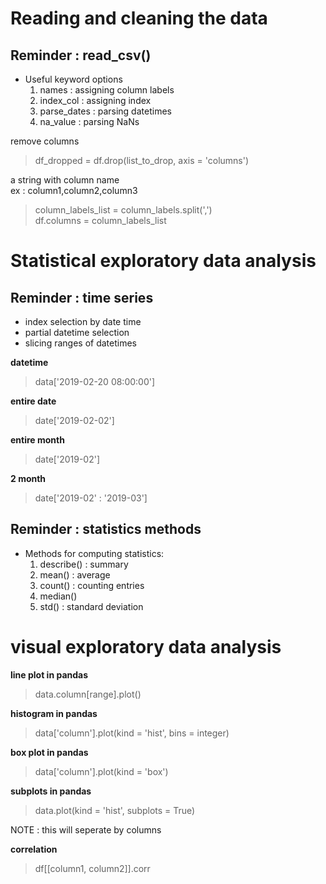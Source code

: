# Reading and cleaning the data
## __Reminder : read_csv()__
- Useful keyword options
  1. names : assigning column labels
  2. index_col : assigning index
  3. parse_dates : parsing datetimes
  4. na_value : parsing NaNs

remove columns
> df_dropped = df.drop(list_to_drop, axis = 'columns')

a string with column name  
ex : column1,column2,column3
> column_labels_list = column_labels.split(',')  
> df.columns = column_labels_list

# Statistical exploratory data analysis
## __Reminder : time series__
- index selection by date time
- partial datetime selection
- slicing ranges of datetimes

__datetime__
> data['2019-02-20 08:00:00']

__entire date__
> date['2019-02-02']

__entire month__
> date['2019-02']

__2 month__
> date['2019-02' : '2019-03']

## __Reminder : statistics methods__
- Methods for computing statistics:
  1. describe() : summary
  2. mean() : average
  3. count() : counting entries
  4. median()
  5. std() : standard deviation

# visual exploratory data analysis

__line plot in pandas__
> data.column[range].plot()

__histogram in pandas__
> data['column'].plot(kind = 'hist', bins = integer)

__box plot in pandas__
> data['column'].plot(kind = 'box')

__subplots in pandas__
> data.plot(kind = 'hist', subplots = True)

NOTE : this will seperate by columns

__correlation__
> df[[column1, column2]].corr